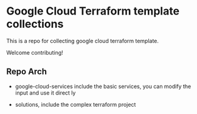 # Google Cloud Terraform template collections

This is a repo for collecting google cloud terraform template.

Welcome contributing!


## Repo Arch

- google-cloud-services include the basic services, you can modify the input and use it direct ly

- solutions, include the complex terraform project
